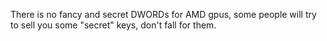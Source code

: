 There is no fancy and secret DWORDs for AMD gpus, some people will try to sell you some "secret" keys, don't fall for them.
